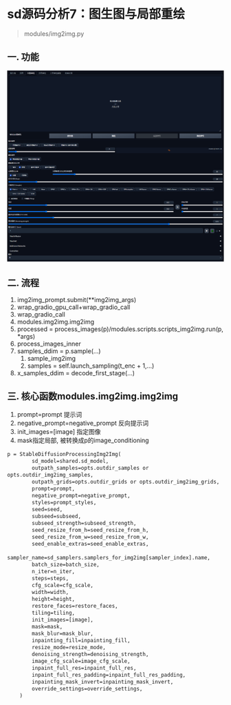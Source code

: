 # sd源码分析7：图生图与局部重绘
> modules/img2img.py

## 一. 功能
![](.images/2dffb981.png)

## 二. 流程
1. img2img_prompt.submit(**img2img_args)
2. wrap_gradio_gpu_call+wrap_gradio_call
2. wrap_gradio_call
3. modules.img2img.img2img
4. processed = process_images(p)/modules.scripts.scripts_img2img.run(p, *args)
5. process_images_inner
6. samples_ddim = p.sample(...)
   1. sample_img2img
   2. samples = self.launch_sampling(t_enc + 1,...)
7. x_samples_ddim = decode_first_stage(...)

## 三. 核心函数modules.img2img.img2img
1. prompt=prompt 提示词
2. negative_prompt=negative_prompt 反向提示词
2. init_images=[image] 指定图像
2. mask指定局部, 被转换成p的image_conditioning
```
p = StableDiffusionProcessingImg2Img(
        sd_model=shared.sd_model,
        outpath_samples=opts.outdir_samples or opts.outdir_img2img_samples,
        outpath_grids=opts.outdir_grids or opts.outdir_img2img_grids,
        prompt=prompt,
        negative_prompt=negative_prompt,
        styles=prompt_styles,
        seed=seed,
        subseed=subseed,
        subseed_strength=subseed_strength,
        seed_resize_from_h=seed_resize_from_h,
        seed_resize_from_w=seed_resize_from_w,
        seed_enable_extras=seed_enable_extras,
        sampler_name=sd_samplers.samplers_for_img2img[sampler_index].name,
        batch_size=batch_size,
        n_iter=n_iter,
        steps=steps,
        cfg_scale=cfg_scale,
        width=width,
        height=height,
        restore_faces=restore_faces,
        tiling=tiling,
        init_images=[image],
        mask=mask,
        mask_blur=mask_blur,
        inpainting_fill=inpainting_fill,
        resize_mode=resize_mode,
        denoising_strength=denoising_strength,
        image_cfg_scale=image_cfg_scale,
        inpaint_full_res=inpaint_full_res,
        inpaint_full_res_padding=inpaint_full_res_padding,
        inpainting_mask_invert=inpainting_mask_invert,
        override_settings=override_settings,
    )
```


